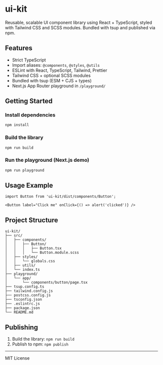 # ui-kit

Reusable, scalable UI component library using React + TypeScript, styled with Tailwind CSS and SCSS modules. Bundled with tsup and published via npm.

## Features

- Strict TypeScript
- Import aliases: `@components`, `@styles`, `@utils`
- ESLint with React, TypeScript, Tailwind, Prettier
- Tailwind CSS + optional SCSS modules
- Bundled with tsup (ESM + CJS + types)
- Next.js App Router playground in `/playground/`

## Getting Started

### Install dependencies

```bash
npm install
```

### Build the library

```bash
npm run build
```

### Run the playground (Next.js demo)

```bash
npm run playground
```

## Usage Example

```tsx
import Button from 'ui-kit/dist/components/Button';

<Button label="Click me" onClick={() => alert('clicked')} />
```

## Project Structure

```
ui-kit/
├── src/
│   ├── components/
│   │   ├── Button/
│   │   │   ├── Button.tsx
│   │   │   └── Button.module.scss
│   ├── styles/
│   │   └── globals.css
│   ├── utils/
│   └── index.ts
├── playground/
│   └── app/
│       └── components/button/page.tsx
├── tsup.config.ts
├── tailwind.config.js
├── postcss.config.js
├── tsconfig.json
├── .eslintrc.js
├── package.json
└── README.md
```

## Publishing

1. Build the library: `npm run build`
2. Publish to npm: `npm publish`

---

MIT License
